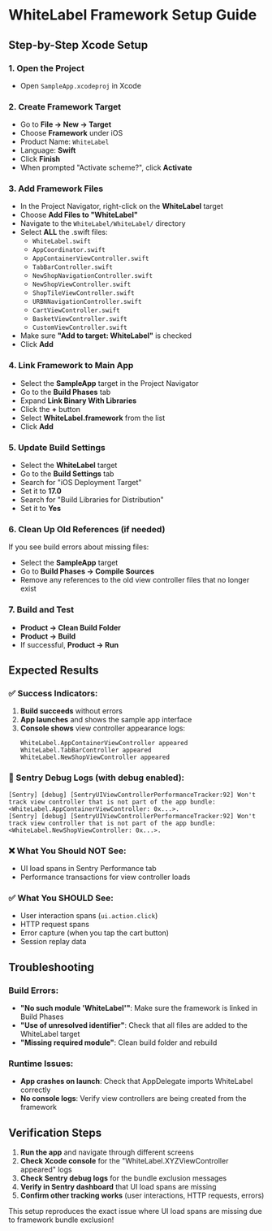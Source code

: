 # WhiteLabel Framework Setup Guide

## Step-by-Step Xcode Setup

### 1. Open the Project
- Open `SampleApp.xcodeproj` in Xcode

### 2. Create Framework Target
- Go to **File → New → Target**
- Choose **Framework** under iOS
- Product Name: `WhiteLabel`
- Language: **Swift**
- Click **Finish**
- When prompted "Activate scheme?", click **Activate**

### 3. Add Framework Files
- In the Project Navigator, right-click on the **WhiteLabel** target
- Choose **Add Files to "WhiteLabel"**
- Navigate to the `WhiteLabel/WhiteLabel/` directory
- Select **ALL** the .swift files:
  - `WhiteLabel.swift`
  - `AppCoordinator.swift`
  - `AppContainerViewController.swift`
  - `TabBarController.swift`
  - `NewShopNavigationController.swift`
  - `NewShopViewController.swift`
  - `ShopTileViewController.swift`
  - `URBNNavigationController.swift`
  - `CartViewController.swift`
  - `BasketViewController.swift`
  - `CustomViewController.swift`
- Make sure **"Add to target: WhiteLabel"** is checked
- Click **Add**

### 4. Link Framework to Main App
- Select the **SampleApp** target in the Project Navigator
- Go to the **Build Phases** tab
- Expand **Link Binary With Libraries**
- Click the **+** button
- Select **WhiteLabel.framework** from the list
- Click **Add**

### 5. Update Build Settings
- Select the **WhiteLabel** target
- Go to the **Build Settings** tab
- Search for "iOS Deployment Target"
- Set it to **17.0**
- Search for "Build Libraries for Distribution"
- Set it to **Yes**

### 6. Clean Up Old References (if needed)
If you see build errors about missing files:
- Select the **SampleApp** target
- Go to **Build Phases → Compile Sources**
- Remove any references to the old view controller files that no longer exist

### 7. Build and Test
- **Product → Clean Build Folder**
- **Product → Build**
- If successful, **Product → Run**

## Expected Results

### ✅ Success Indicators:
1. **Build succeeds** without errors
2. **App launches** and shows the sample app interface
3. **Console shows** view controller appearance logs:
   ```
   WhiteLabel.AppContainerViewController appeared
   WhiteLabel.TabBarController appeared
   WhiteLabel.NewShopViewController appeared
   ```

### 🎯 Sentry Debug Logs (with debug enabled):
```
[Sentry] [debug] [SentryUIViewControllerPerformanceTracker:92] Won't track view controller that is not part of the app bundle: <WhiteLabel.AppContainerViewController: 0x...>.
[Sentry] [debug] [SentryUIViewControllerPerformanceTracker:92] Won't track view controller that is not part of the app bundle: <WhiteLabel.NewShopViewController: 0x...>.
```

### ❌ What You Should NOT See:
- UI load spans in Sentry Performance tab
- Performance transactions for view controller loads

### ✅ What You SHOULD See:
- User interaction spans (`ui.action.click`)
- HTTP request spans
- Error capture (when you tap the cart button)
- Session replay data

## Troubleshooting

### Build Errors:
- **"No such module 'WhiteLabel'"**: Make sure the framework is linked in Build Phases
- **"Use of unresolved identifier"**: Check that all files are added to the WhiteLabel target
- **"Missing required module"**: Clean build folder and rebuild

### Runtime Issues:
- **App crashes on launch**: Check that AppDelegate imports WhiteLabel correctly
- **No console logs**: Verify view controllers are being created from the framework

## Verification Steps

1. **Run the app** and navigate through different screens
2. **Check Xcode console** for the "WhiteLabel.XYZViewController appeared" logs
3. **Check Sentry debug logs** for the bundle exclusion messages
4. **Verify in Sentry dashboard** that UI load spans are missing
5. **Confirm other tracking works** (user interactions, HTTP requests, errors)

This setup reproduces the exact issue where UI load spans are missing due to framework bundle exclusion!
